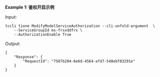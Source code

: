**Example 1: 鉴权开启示例**



Input: 

```
tccli tione ModifyModelServiceAuthorization --cli-unfold-argument  \
    --ServiceGroupId ms-frsxddfrx \
    --AuthorizationEnable True
```

Output: 
```
{
    "Response": {
        "RequestId": "7587b204-6e6d-4564-afd7-548ebf83291e"
    }
}
```

